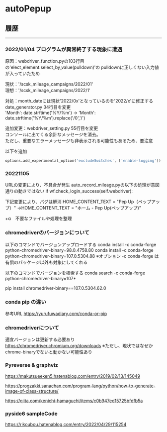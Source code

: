 # autoPepup

## 履歴

***

### 2022/01/04 プログラムが異常終了する現象に遭遇

原因：webdriver_function.pyの103行目の'elect_element.select_by_value(pulldown)'の
pulldownに正しくない入力値が入っていたため  

現状：'/scsk_mileage_campaigns/2022/01'  
理想：'/scsk_mileage_campaigns/2022/1'  

対処：month_dateには現状'2022/0x'となっているのを'2022/x'に修正する
date_generator.py 34行目を変更  
'Month': date.strftime('%Y/%m') → 'Month': date.strftime('%Y/%m').replace('/0','/')  

追加変更：webdriver_setting.py 55行目を変更  
コンソールに出てくる余計なメッセージを消去。  
ただし、重要なエラーメッセージも非表示される可能性もあるため、要注意  

以下を追加

```python
options.add_experimental_option('excludeSwitches', ['enable-logging']) 
```

### 20221105

URLの変更により、不具合が発生
auto_record_mileage.pyの以下の処理が意図通りの動きではない
if wf.check_login_success(self.webdriver):

下記変更により、バグは解消
HOME_CONTENT_TEXT = "Pep Up（ペップアップ）"
→HOME_CONTENT_TEXT = "ホーム - Pep Up(ペップアップ)"

+α　不要なファイルや処理を整理

### chromedriverのバージョンについて

以下のコマンドでバージョンアップロードする
conda install -c conda-forge python-chromedriver-binary=98.0.4758.80
conda install -c conda-forge python-chromedriver-binary=107.0.5304.88
※オプション -c conda-forge は有償のパッケージ以外も対象にしてくれる

以下のコマンドでバージョンを検索する
conda search -c conda-forge python-chromedriver-binary=107*

pip install chromedriver-binary==107.0.5304.62.0

### conda pip の違い

参考URL
<https://yurufuwadiary.com/conda-or-pip>

### chromedriverについて

適宜バージョンは更新する必要あり
<https://chromedriver.chromium.org/downloads>
※ただし、現状ではなぜかchrome-binaryでないと動かない可能性あり

### Pyreverse & graphviz

<https://makutsueeken5.hatenablog.com/entry/2019/02/13/145049>

<https://progzakki.sanachan.com/program-lang/python/how-to-generate-image-of-class-structure/>

<https://qiita.com/kenichi-hamaguchi/items/c0b947ed15725bfdfb5a>

### pyside6 sampleCode

<https://rikoubou.hatenablog.com/entry/2022/04/29/115254>
